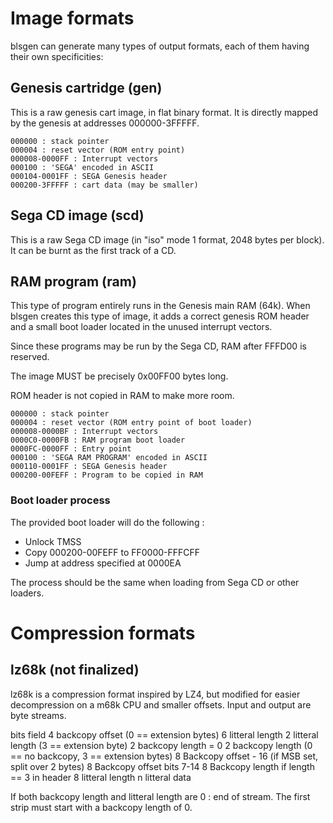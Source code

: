 Image formats
=============

blsgen can generate many types of output formats, each of them having their own specificities:

Genesis cartridge (gen)
-----------------------

This is a raw genesis cart image, in flat binary format. It is directly mapped by the genesis at addresses 000000-3FFFFF.

    000000 : stack pointer
    000004 : reset vector (ROM entry point)
    000008-0000FF : Interrupt vectors
    000100 : 'SEGA' encoded in ASCII
    000104-0001FF : SEGA Genesis header
    000200-3FFFFF : cart data (may be smaller)


Sega CD image (scd)
-------------------

This is a raw Sega CD image (in "iso" mode 1 format, 2048 bytes per block). It can be burnt as the first track of a CD.


RAM program (ram)
-----------------

This type of program entirely runs in the Genesis main RAM (64k). When blsgen creates this type of image, it adds a correct genesis ROM header and a small boot loader located in the unused interrupt vectors.

Since these programs may be run by the Sega CD, RAM after FFFD00 is reserved.

The image MUST be precisely 0x00FF00 bytes long.

ROM header is not copied in RAM to make more room.

    000000 : stack pointer
    000004 : reset vector (ROM entry point of boot loader)
    000008-0000BF : Interrupt vectors
    0000C0-0000FB : RAM program boot loader
    0000FC-0000FF : Entry point
    000100 : 'SEGA RAM PROGRAM' encoded in ASCII
    000110-0001FF : SEGA Genesis header
    000200-00FEFF : Program to be copied in RAM


### Boot loader process

The provided boot loader will do the following :

 * Unlock TMSS
 * Copy 000200-00FEFF to FF0000-FFFCFF
 * Jump at address specified at 0000EA

The process should be the same when loading from Sega CD or other loaders.


Compression formats
===================

lz68k (not finalized)
-----

lz68k is a compression format inspired by LZ4, but modified for easier decompression on a m68k CPU and smaller offsets. Input and output are byte streams.

bits field
                           4 backcopy offset (0 == extension bytes)
   6 litteral length       2 litteral length (3 == extension byte)
   2 backcopy length = 0   2 backcopy length (0 == no backcopy, 3 == extension bytes)
   8 Backcopy offset - 16 (if MSB set, split over 2 bytes)
   8 Backcopy offset bits 7-14
   8 Backcopy length if length == 3 in header
   8 litteral length
   n litteral data

If both backcopy length and litteral length are 0 : end of stream. The first strip must start with a backcopy length of 0.
